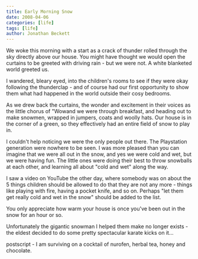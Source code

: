 ```yaml
---
title: Early Morning Snow
date: 2008-04-06
categories: [life]
tags: [life]
author: Jonathan Beckett
---
```


We woke this morning with a start as a crack of thunder rolled through the sky directly above our house. You might have thought we would open the curtains to be greeted with driving rain - but we were not. A white blanketed world greeted us.

I wandered, bleary eyed, into the children's rooms to see if they were okay following the thunderclap - and of course had our first opportunity to show them what had happened in the world outside their cosy bedrooms.

As we drew back the curtains, the wonder and excitement in their voices as the little chorus of "Wowand we were through breakfast, and heading out to make snowmen, wrapped in jumpers, coats and woolly hats. Our house is in the corner of a green, so they effectively had an entire field of snow to play in.

I couldn't help noticing we were the only people out there. The Playstation generation were nowhere to be seen. I was more pleased than you can imagine that we were all out in the snow, and yes we were cold and wet, but we were having fun. The little ones were doing their best to throw snowballs at each other, and learning all about "cold and wet" along the way.

I saw a video on YouTube the other day, where somebody was on about the 5 things children should be allowed to do that they are not any more - things like playing with fire, having a pocket knife, and so on. Perhaps "let them get really cold and wet in the snow" should be added to the list.

You only appreciate how warm your house is once you've been out in the snow for an hour or so.

Unfortunately the gigantic snowman I helped them make no longer exists - the eldest decided to do some pretty spectacular karate kicks on it...

postscript - I am surviving on a cocktail of nurofen, herbal tea, honey and chocolate.